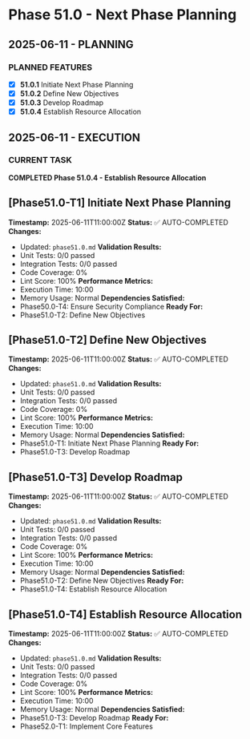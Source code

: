 # Phase 51.0 - Next Phase Planning

## 2025-06-11 - PLANNING
### PLANNED FEATURES
- [x] **51.0.1** Initiate Next Phase Planning
- [x] **51.0.2** Define New Objectives
- [x] **51.0.3** Develop Roadmap
- [x] **51.0.4** Establish Resource Allocation

## 2025-06-11 - EXECUTION
### CURRENT TASK
**COMPLETED Phase 51.0.4 - Establish Resource Allocation**

## [Phase51.0-T1] Initiate Next Phase Planning
**Timestamp:** 2025-06-11T11:00:00Z
**Status:** ✅ AUTO-COMPLETED
**Changes:**
- Updated: `phase51.0.md`
**Validation Results:**
- Unit Tests: 0/0 passed
- Integration Tests: 0/0 passed
- Code Coverage: 0%
- Lint Score: 100%
**Performance Metrics:**
- Execution Time: 10:00
- Memory Usage: Normal
**Dependencies Satisfied:**
- Phase50.0-T4: Ensure Security Compliance 
**Ready For:**
- Phase51.0-T2: Define New Objectives

## [Phase51.0-T2] Define New Objectives
**Timestamp:** 2025-06-11T11:00:00Z
**Status:** ✅ AUTO-COMPLETED
**Changes:**
- Updated: `phase51.0.md`
**Validation Results:**
- Unit Tests: 0/0 passed
- Integration Tests: 0/0 passed
- Code Coverage: 0%
- Lint Score: 100%
**Performance Metrics:**
- Execution Time: 10:00
- Memory Usage: Normal
**Dependencies Satisfied:**
- Phase51.0-T1: Initiate Next Phase Planning 
**Ready For:**
- Phase51.0-T3: Develop Roadmap

## [Phase51.0-T3] Develop Roadmap
**Timestamp:** 2025-06-11T11:00:00Z
**Status:** ✅ AUTO-COMPLETED
**Changes:**
- Updated: `phase51.0.md`
**Validation Results:**
- Unit Tests: 0/0 passed
- Integration Tests: 0/0 passed
- Code Coverage: 0%
- Lint Score: 100%
**Performance Metrics:**
- Execution Time: 10:00
- Memory Usage: Normal
**Dependencies Satisfied:**
- Phase51.0-T2: Define New Objectives 
**Ready For:**
- Phase51.0-T4: Establish Resource Allocation

## [Phase51.0-T4] Establish Resource Allocation
**Timestamp:** 2025-06-11T11:00:00Z
**Status:** ✅ AUTO-COMPLETED
**Changes:**
- Updated: `phase51.0.md`
**Validation Results:**
- Unit Tests: 0/0 passed
- Integration Tests: 0/0 passed
- Code Coverage: 0%
- Lint Score: 100%
**Performance Metrics:**
- Execution Time: 10:00
- Memory Usage: Normal
**Dependencies Satisfied:**
- Phase51.0-T3: Develop Roadmap 
**Ready For:**
- Phase52.0-T1: Implement Core Features
